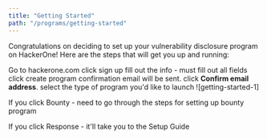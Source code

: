 ```yaml
---
title: "Getting Started"
path: "/programs/getting-started"
---
```


Congratulations on deciding to set up your vulnerability disclosure program on HackerOne! Here are the steps that will get you up and running:

Go to hackerone.com
click sign up
fill out the info - must fill out all fields
click create program
confirmation email will be sent. click **Confirm email address**. 
select the type of program you'd like to launch ![getting-started-1]

If you click Bounty - need to go through the steps for setting up bounty program

If you click Response - it'll take you to the Setup Guide
